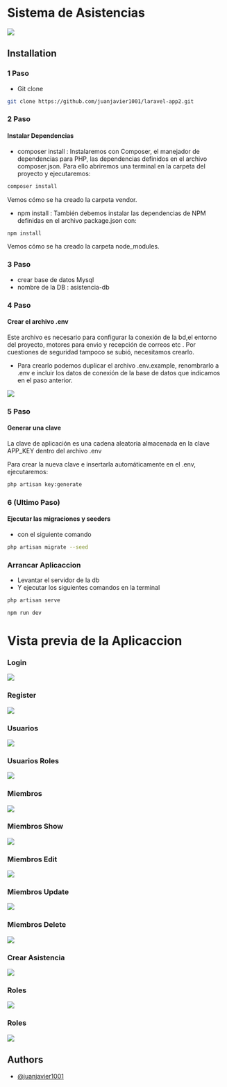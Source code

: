 
# Sistema de Asistencias 

![](https://github.com/juanjavier1001/laravel-app2/blob/master/photos/principal.png)

## Installation

### 1 Paso   
- Git clone

```bash
git clone https://github.com/juanjavier1001/laravel-app2.git
```
### 2 Paso   
#### Instalar Dependencias 

- composer install : Instalaremos con Composer, el manejador de dependencias para PHP, las dependencias definidos en el archivo composer.json.
Para ello abriremos una terminal en la carpeta del proyecto y ejecutaremos:
```bash
composer install
```
Vemos cómo se ha creado la carpeta vendor.

- npm install : También debemos instalar las dependencias de NPM definidas en el archivo package.json con:
```bash
npm install
```
Vemos cómo se ha creado la carpeta node_modules.

### 3 Paso   
- crear base de datos Mysql 
- nombre de la DB : asistencia-db

### 4 Paso   
#### Crear el archivo .env  

 Este archivo es necesario para configurar la conexión de la bd,el entorno del proyecto, motores para envio y recepción de correos etc . 
 Por cuestiones de seguridad tampoco se subió, necesitamos crearlo.

- Para crearlo podemos duplicar el archivo .env.example, renombrarlo a .env e incluir los datos de conexión de la base de datos que indicamos en el paso anterior.

![](https://github.com/juanjavier1001/laravel-app2/blob/master/photos/db.png)

### 5 Paso 
#### Generar una clave 
La clave de aplicación es una cadena aleatoria almacenada en la clave APP_KEY dentro del archivo .env

Para crear la nueva clave e insertarla automáticamente en el .env, ejecutaremos:

```bash
php artisan key:generate
```
### 6 (Ultimo Paso)
#### Ejecutar las migraciones y seeders
- con el siguiente comando 
```bash
php artisan migrate --seed
```

### Arrancar Aplicaccion
- Levantar el servidor de la db  
- Y ejecutar los siguientes comandos en la terminal 

```bash
php artisan serve
```

```bash
npm run dev
```


# Vista previa de la Aplicaccion

### Login
![](https://github.com/juanjavier1001/laravel-app2/blob/master/photos/Login.png)

### Register 
![](https://github.com/juanjavier1001/laravel-app2/blob/master/photos/Register.png)

### Usuarios 
![](https://github.com/juanjavier1001/laravel-app2/blob/master/photos/Usuario.png)

### Usuarios Roles  
![](https://github.com/juanjavier1001/laravel-app2/blob/master/photos/UsuarioRoles.png)

### Miembros   
![](https://github.com/juanjavier1001/laravel-app2/blob/master/photos/Miembro.png)

### Miembros Show    
![](https://github.com/juanjavier1001/laravel-app2/blob/master/photos/MiembroShow.png)

### Miembros Edit    
![](https://github.com/juanjavier1001/laravel-app2/blob/master/photos/MiembroEdit.png)

### Miembros Update    
![](https://github.com/juanjavier1001/laravel-app2/blob/master/photos/MiembroUpdate.png)

### Miembros Delete     
![](https://github.com/juanjavier1001/laravel-app2/blob/master/photos/MiembroDelete.png)

### Crear Asistencia     
![](https://github.com/juanjavier1001/laravel-app2/blob/master/photos/CrearAsistencia.png)

### Roles     
![](https://github.com/juanjavier1001/laravel-app2/blob/master/photos/Roles.png)

### Roles     
![](https://github.com/juanjavier1001/laravel-app2/blob/master/photos/Reporte.png)



## Authors

- [@juanjavier1001](https://www.github.com/juanjavier1001)

